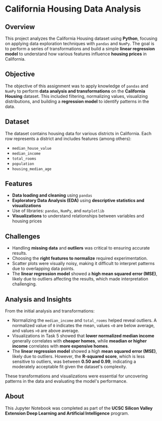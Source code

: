 # California Housing Data Analysis

## Overview
This project analyzes the California Housing dataset using **Python**, focusing on applying data exploration techniques with `pandas` and `NumPy`. The goal is to perform a series of transformations and build a simple **linear regression model** to understand how various features influence **housing prices** in California.

## Objective
The objective of this assignment was to apply knowledge of `pandas` and `NumPy` to perform **data analysis and transformations** on the **California Housing** dataset. This included filtering, normalizing values, visualizing distributions, and building a **regression model** to identify patterns in the data. 

## Dataset
The dataset contains housing data for various districts in California. Each row represents a district and includes features (among others):
 - `median_house_value`
 - `median_income`
 - `total_rooms`
 - `population`
 - `housing_median_age`

## Features
 - **Data loading and cleaning** using `pandas`
 - **Exploratory Data Analysis (EDA)** using **descriptive statistics and visualizations**
 - Use of libraries: `pandas`, `NumPy`, and `matplotlib`
 - **Visualizations** to understand relationships between variables and housing prices

## Challenges
 - Handling **missing data** and **outliers** was critical to ensuring accurate results.
 - Choosing the **right features to normalize** required experimentation.
 - Scatter plots were visually noisy, making it difficult to interpret patterns due to overlapping data points. 
 - The **linear regression model** showed a **high mean squared error (MSE)**, likely due to outliers affecting the results, which made interpretation challenging. 

## Analysis and Insights
From the initial analysis and transformations:
 - Normalizing the `median_income` and `total_rooms` helped reveal outliers. A normalized value of `0` indicates the mean, values `<0` are below average, and values `>0` are above average.
 - Visualizations in Task 5 showed that **lower normalized median income** generally correlates with **cheaper homes**, while **meadian or higher income** correlates with **more expensive homes**.
 - The **linear regression model** showed a high **mean squared error (MSE)**, likely due to outliers. However, the **R-squared score**, which is less sensitive to outliers, was between **0.50 and 0.99**, indicating a moderately acceptable fit given the dataset's complexity.

These transformations and visualizations were essential for uncovering patterns in the data and evaluating the model's performance. 

## About
This Jupyter Notebook was completed as part of the **UCSC Silicon Valley Extension Deep Learning and Artificial Intelligence** program.
